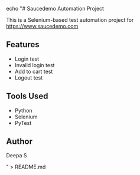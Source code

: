 echo "# Saucedemo Automation Project

This is a Selenium-based test automation project for https://www.saucedemo.com

## Features
- Login test
- Invalid login test
- Add to cart test
- Logout test

## Tools Used
- Python
- Selenium
- PyTest

## Author
Deepa S

" > README.md

